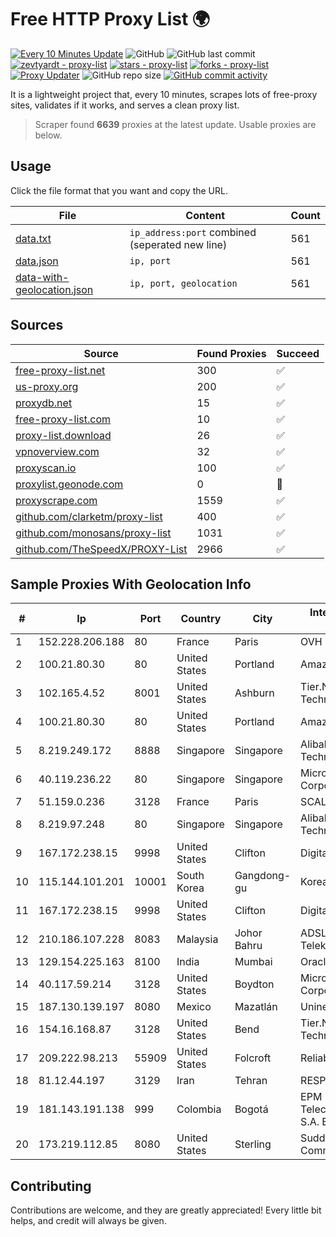 
# Free HTTP Proxy List 🌍

[![Every 10 Minutes Update](https://github.com/mertguvencli/http-proxy-list/actions/workflows/main.yml/badge.svg?branch=main)](https://github.com/mertguvencli/http-proxy-list/actions/workflows/main.yml)
![GitHub](https://img.shields.io/github/license/mertguvencli/http-proxy-list)
![GitHub last commit](https://img.shields.io/github/last-commit/mertguvencli/http-proxy-list)
[![zevtyardt - proxy-list](https://img.shields.io/static/v1?label=zevtyardt&message=proxy-list&color=blue&logo=github)](https://github.com/zevtyardt/proxy-list "Go to GitHub repo")
[![stars - proxy-list](https://img.shields.io/github/stars/zevtyardt/proxy-list?style=social)](https://github.com/zevtyardt/proxy-list)
[![forks - proxy-list](https://img.shields.io/github/forks/zevtyardt/proxy-list?style=social)](https://github.com/zevtyardt/proxy-list)
[![Proxy Updater](https://github.com/zevtyardt/proxy-list/workflows/Proxy%20Updater/badge.svg)](https://github.com/zevtyardt/proxy-list/actions?query=workflow:"Proxy+Updater")
![GitHub repo size](https://img.shields.io/github/repo-size/zevtyardt/proxy-list)
[![GitHub commit activity](https://img.shields.io/github/commit-activity/m/zevtyardt/proxy-list?logo=commits)](https://github.com/zevtyardt/proxy-list/commits/main)

It is a lightweight project that, every 10 minutes, scrapes lots of free-proxy sites, validates if it works, and serves a clean proxy list.

> Scraper found **6639** proxies at the latest update. Usable proxies are below.

## Usage

Click the file format that you want and copy the URL.

|File|Content|Count|
|----|-------|-----|
|[data.txt](https://raw.githubusercontent.com/mertguvencli/http-proxy-list/main/proxy-list/data.txt)|`ip_address:port` combined (seperated new line)|561|
|[data.json](https://raw.githubusercontent.com/mertguvencli/http-proxy-list/main/proxy-list/data.json)|`ip, port`|561|
|[data-with-geolocation.json](https://raw.githubusercontent.com/mertguvencli/http-proxy-list/main/proxy-list/data-with-geolocation.json)|`ip, port, geolocation`|561|

## Sources

|Source|Found Proxies|Succeed|
|------|-------------|-------|
|[free-proxy-list.net](https://free-proxy-list.net)|300|✅|
|[us-proxy.org](https://www.us-proxy.org)|200|✅|
|[proxydb.net](http://proxydb.net)|15|✅|
|[free-proxy-list.com](https://free-proxy-list.com/?page=&port=&type%5B%5D=http&type%5B%5D=https&up_time=0&search=Search)|10|✅|
|[proxy-list.download](https://www.proxy-list.download/HTTP)|26|✅|
|[vpnoverview.com](https://vpnoverview.com/privacy/anonymous-browsing/free-proxy-servers)|32|✅|
|[proxyscan.io](https://www.proxyscan.io)|100|✅|
|[proxylist.geonode.com](https://proxylist.geonode.com/api/proxy-list?limit=300&page=1&sort_by=lastChecked&sort_type=desc&protocols=http,https)|0|🚫|
|[proxyscrape.com](https://api.proxyscrape.com/v2/?request=displayproxies&protocol=http&timeout=10000&country=all&ssl=all&anonymity=all)|1559|✅|
|[github.com/clarketm/proxy-list](https://raw.githubusercontent.com/clarketm/proxy-list/master/proxy-list-raw.txt)|400|✅|
|[github.com/monosans/proxy-list](https://raw.githubusercontent.com/monosans/proxy-list/main/proxies/http.txt)|1031|✅|
|[github.com/TheSpeedX/PROXY-List](https://raw.githubusercontent.com/TheSpeedX/PROXY-List/master/http.txt)|2966|✅|


## Sample Proxies With Geolocation Info

|#|Ip|Port|Country|City|Internet Service Provider|
|-|--|----|-------|----|-------------------------|
|1|152.228.206.188|80|France|Paris|OVH SAS|
|2|100.21.80.30|80|United States|Portland|Amazon.com, Inc.|
|3|102.165.4.52|8001|United States|Ashburn|Tier.Net Technologies LLC|
|4|100.21.80.30|80|United States|Portland|Amazon.com, Inc.|
|5|8.219.249.172|8888|Singapore|Singapore|Alibaba (US) Technology Co., Ltd.|
|6|40.119.236.22|80|Singapore|Singapore|Microsoft Corporation|
|7|51.159.0.236|3128|France|Paris|SCALEWAY|
|8|8.219.97.248|80|Singapore|Singapore|Alibaba (US) Technology Co., Ltd.|
|9|167.172.238.15|9998|United States|Clifton|DigitalOcean, LLC|
|10|115.144.101.201|10001|South Korea|Gangdong-gu|Korea Telecom|
|11|167.172.238.15|9998|United States|Clifton|DigitalOcean, LLC|
|12|210.186.107.228|8083|Malaysia|Johor Bahru|ADSL Streamyx Telekom Malaysia|
|13|129.154.225.163|8100|India|Mumbai|Oracle Corporation|
|14|40.117.59.214|3128|United States|Boydton|Microsoft Corporation|
|15|187.130.139.197|8080|Mexico|Mazatlán|Uninet S.A. de C.V.|
|16|154.16.168.87|3128|United States|Bend|Tier.Net Technologies LLC|
|17|209.222.98.213|55909|United States|Folcroft|ReliableSite.Net LLC|
|18|81.12.44.197|3129|Iran|Tehran|RESPINA Networks|
|19|181.143.191.138|999|Colombia|Bogotá|EPM Telecomunicaciones S.A. E.S.P.|
|20|173.219.112.85|8080|United States|Sterling|Suddenlink Communications|



## Contributing

Contributions are welcome, and they are greatly appreciated! Every
little bit helps, and credit will always be given.

